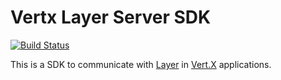 # Vertx Layer Server SDK 
[![Build Status](https://travis-ci.org/HiPERnx/vertx-layer-server-sdk.svg?branch=master)](https://travis-ci.org/HiPERnx/vertx-layer-server-sdk)

This is a SDK to communicate with [Layer](https://github.com/layerhq) in [Vert.X](http://vertx.io/) applications. 